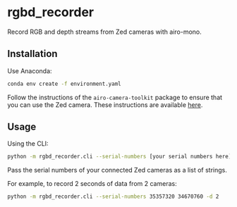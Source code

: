# rgbd_recorder

Record RGB and depth streams from Zed cameras with airo-mono.

## Installation

Use Anaconda:

```bash
conda env create -f environment.yaml
```

Follow the instructions of the `airo-camera-toolkit` package to ensure that you can use the Zed camera.
These instructions are available [here](https://github.com/airo-ugent/airo-mono/blob/main/airo-camera-toolkit/airo_camera_toolkit/cameras/zed/installation.md).

## Usage

Using the CLI:

```bash
python -m rgbd_recorder.cli --serial-numbers [your serial numbers here] -d [duration in seconds] -o [output directory]
```

Pass the serial numbers of your connected Zed cameras as a list of strings.

For example, to record 2 seconds of data from 2 cameras:

```bash
python -m rgbd_recorder.cli --serial-numbers 35357320 34670760 -d 2
```